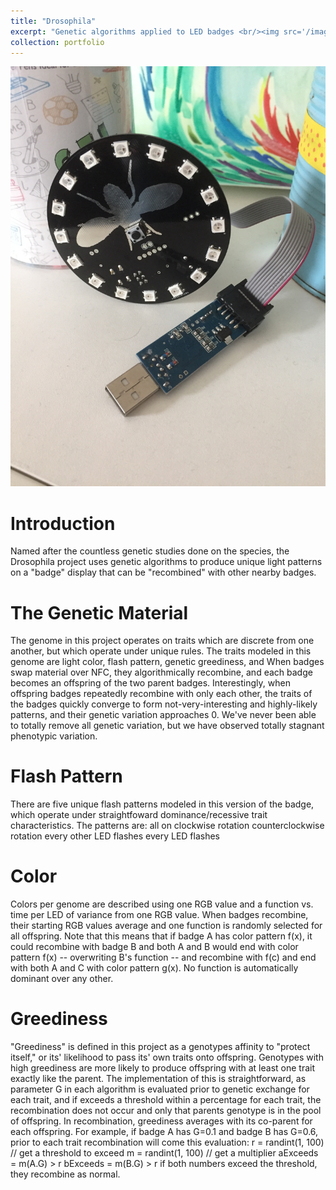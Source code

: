 ```yaml
---
title: "Drosophila"
excerpt: "Genetic algorithms applied to LED badges <br/><img src='/images/droso.gif'>"
collection: portfolio
---
```


<img src='images/drosophila.jpg'>

Introduction
============
Named after the countless genetic studies done on the species, the Drosophila project uses genetic algorithms to produce unique light patterns on a "badge" display that can be "recombined" with other nearby badges.

The Genetic Material
====================
The genome in this project operates on traits which are discrete from one another, but which operate under unique rules. The traits modeled in this genome are light color, flash pattern, genetic greediness, and When badges swap material over NFC, they algorithmically recombine, and each badge becomes an offspring of the two parent badges. Interestingly, when offspring badges repeatedly recombine with only each other, the traits of the badges quickly converge to form not-very-interesting and highly-likely patterns, and their genetic variation approaches 0. We've never been able to totally remove all genetic variation, but we have observed totally stagnant phenotypic variation.

Flash Pattern
=============
There are five unique flash patterns modeled in this version of the badge, which operate under straightfoward dominance/recessive trait characteristics. The patterns are:
all on
clockwise rotation
counterclockwise rotation
every other LED flashes
every LED flashes

Color
=====
Colors per genome are described using one RGB value and a function vs. time per LED of variance from one RGB value. When badges recombine, their starting RGB values average and one function is randomly selected for all offspring. Note that this means that if badge A has color pattern f(x), it could recombine with badge B and both A and B would end with color pattern f(x) -- overwriting B's function -- and recombine with f(c) and end with both A and C with color pattern g(x). No function is automatically dominant over any other.

Greediness
==========
"Greediness" is defined in this project as a genotypes affinity to "protect itself," or its' likelihood to pass its' own traits onto offspring. Genotypes with high greediness are more likely to produce offspring with at least one trait exactly like the parent. The implementation of this is straightforward, as parameter G in each algorithm is evaluated prior to genetic exchange for each trait, and if exceeds a threshold within a percentage for each trait, the recombination does not occur and only that parents genotype is in the pool of offspring. In recombination, greediness averages with its co-parent for each offspring. For example, if badge A has G=0.1 and badge B has G=0.6, prior to each trait recombination will come this evaluation: r = randint(1, 100) // get a threshold to exceed
m = randint(1, 100) // get a multiplier
aExceeds = m(A.G) > r
bExceeds = m(B.G) > r
if both numbers exceed the threshold, they recombine as normal.